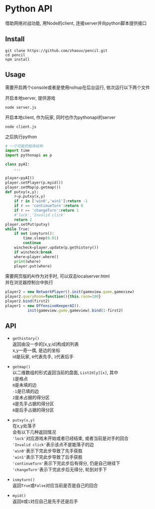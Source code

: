 # Python API

借助网络对战功能, 用Node的client, 连接server并向python脚本提供接口

## Install

```
git clone https://github.com/zhaouv/pencil.git
cd pencil
npm install
```

## Usage

需要开启两个console或者是使用nohup在后台运行, 依次运行以下两个文件

开启本地server, 提供游戏
```
node server.js
```

开启本地client, 作为玩家, 同时也作为pythonapi的server
```
node client.js
```

之后执行python
```python
# 一个可能的程序结构
import time
import pythonapi as p

class pyAI:
    ...

player=pyAI()
player.setPlayer(p.myid())
player.setMap(p.getmap())
def putxy(x,y):
    r=p.putxy(x,y)
    if r in ['win0','win1']:return -1
    if r == 'continueTurn':return 0
    if r == 'changeTurn':return 1
    #'lock','Invalid click'
    return 2
player.setPut(putxy)
while True:
    if not ismyturn():
        time.sleep(0.01)
        continue
    wincheck=player.update(p.gethistory())
    if wincheck:break
    where=player.where()
    print(where)
    player.put(where)
```

需要网页版的AI作为对手时, 可以双击localserver.html  
并在浏览器控制台中执行
```js
player2 = new NetworkPlayer().init(gameview.game,gameview)
player2.queryRoom=function(){this.room=100}
player2.bind(first2)
player1 = new OffensiveKeeperAI().
          init(gameview.game,gameview).bind(1-first2)
```


## API

+ `gethistory()`  
  返回由没一步的[x,y,id]构成的列表  
  x,y一奇一偶, 是边的坐标  
  id是玩家, `0`代表先手, `1`代表后手

+ `getmap()`  
  以二维数组的形式返回当前的盘面, `List2d[y][x]`, 其中  
  `1`是格点  
  `0`是未填的边  
  `-1`是已填的边  
  `2`是未占据的得分区  
  `4`是先手占据的得分区  
  `8`是后手占据的得分区

+ `putxy(x,y)`  
  在x,y处落子  
  会有以下几种返回情况  
  `'lock'`对应游戏未开始或者已经结束, 或者当前是对手的回合  
  `'Invalid click'`表示该点不是能落子的边  
  `'win0'`表示下完此步导致了先手获胜  
  `'win1'`表示下完此步导致了后手获胜  
  `'continueTurn'`表示下完此步后有得分, 仍是自己继续下  
  `'changeTurn'`表示下完此步后无得分, 轮到对手下  

+ `ismyturn()`  
  返回`True`或`False`对应当前是否是自己的回合  
  
+ `myid()`  
  返回`0`或`1`对应自己是先手还是后手










